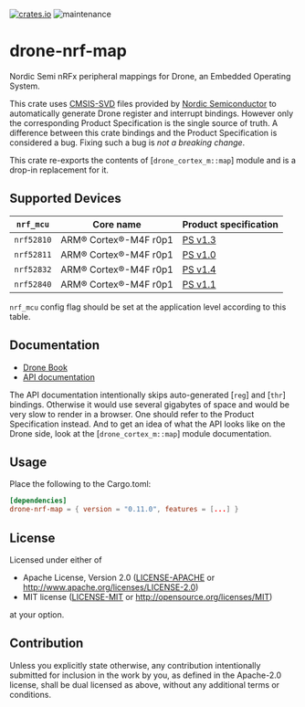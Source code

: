 [![crates.io](https://img.shields.io/crates/v/drone-nrf-map.svg)](https://crates.io/crates/drone-nrf-map)
![maintenance](https://img.shields.io/badge/maintenance-actively--developed-brightgreen.svg)

# drone-nrf-map

Nordic Semi nRFx peripheral mappings for Drone, an Embedded Operating
System.

This crate uses
[CMSIS-SVD](https://arm-software.github.io/CMSIS_5/SVD/html/index.html)
files provided by [Nordic Semiconductor](https://www.nordicsemi.com/) to
automatically generate Drone register and interrupt bindings. However only
the corresponding Product Specification is the single source of truth. A
difference between this crate bindings and the Product Specification is
considered a bug. Fixing such a bug is *not a breaking change*.

This crate re-exports the contents of [`drone_cortex_m::map`] module and is
a drop-in replacement for it.

## Supported Devices

| `nrf_mcu`  | Core name             | Product specification                                                 |
|------------|-----------------------|-----------------------------------------------------------------------|
| `nrf52810` | ARM® Cortex®-M4F r0p1 | [PS v1.3](https://infocenter.nordicsemi.com/pdf/nRF52810_PS_v1.3.pdf) |
| `nrf52811` | ARM® Cortex®-M4F r0p1 | [PS v1.0](https://infocenter.nordicsemi.com/pdf/nRF52811_PS_v1.0.pdf) |
| `nrf52832` | ARM® Cortex®-M4F r0p1 | [PS v1.4](https://infocenter.nordicsemi.com/pdf/nRF52832_PS_v1.4.pdf) |
| `nrf52840` | ARM® Cortex®-M4F r0p1 | [PS v1.1](https://infocenter.nordicsemi.com/pdf/nRF52840_PS_v1.1.pdf) |

`nrf_mcu` config flag should be set at the application level according to
this table.

## Documentation

- [Drone Book](https://book.drone-os.com/)
- [API documentation](https://api.drone-os.com/drone-nrf-map/0.11/)

The API documentation intentionally skips auto-generated [`reg`] and [`thr`]
bindings. Otherwise it would use several gigabytes of space and would be
very slow to render in a browser. One should refer to the Product
Specification instead. And to get an idea of what the API looks like on the
Drone side, look at the [`drone_cortex_m::map`] module documentation.

## Usage

Place the following to the Cargo.toml:

```toml
[dependencies]
drone-nrf-map = { version = "0.11.0", features = [...] }
```

## License

Licensed under either of

 * Apache License, Version 2.0
   ([LICENSE-APACHE](LICENSE-APACHE) or http://www.apache.org/licenses/LICENSE-2.0)
 * MIT license
   ([LICENSE-MIT](LICENSE-MIT) or http://opensource.org/licenses/MIT)

at your option.

## Contribution

Unless you explicitly state otherwise, any contribution intentionally submitted
for inclusion in the work by you, as defined in the Apache-2.0 license, shall be
dual licensed as above, without any additional terms or conditions.

